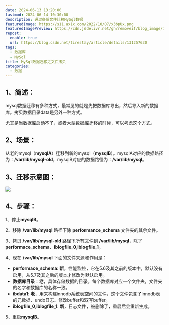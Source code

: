 ```yaml
---
date: 2024-06-13 13:20:00
lastmod: 2024-06-14 10:30:00
description: 通过备份文件迁移MySql数据
featuredImage: https://s11.ax1x.com/2022/10/07/x3bpUx.png
featuredImagePreview: https://cdn.jsdelivr.net/gh/removeif/blog_image/img/2019/20190808215355.png
repost:
  enable: true
  url: https://blog.csdn.net/tirestay/article/details/131257630
tags:
  - 数据库
  - MySql
title: MySql数据迁移之文件拷贝
categories:
  - 数据
---
```

## 1、简述：

mysql数据迁移有多种方式，最常见的就是先把数据库导出，然后导入新的数据库。拷贝数据目录data是另外一种方式。

尤其是当数据库启动不了，或者大型数据库迁移的时候，可以考虑这个方式。

<!--more-->

## 2、场景：

从老的mysql（**mysqlA**）迁移到新的mysql（**mysqlB**）。mysqlA对应的数据路径为：**/var/lib/mysql-old**，mysqlB对应的数据路径为：**/var/lib/mysql**。

## 3、迁移示意图：

![](https://s11.ax1x.com/2024/03/01/pF0E0N6.png)

## 4、步骤：

1、停止**mysqlB**。

2、移除 **/var/lib/mysql** 路径下除 **performance\_schema** 文件夹的其余文件。

3、拷贝 **/var/lib/mysql-old** 路径下所有文件到 **/var/lib/mysql**，除了 **performace\_schema**、**iblogfile\_0**,**iblogfile\_1**。

4、现在 **/var/lib/mysql** 下面的文件来源和作用是：

* **performace\_schema**: **新**，性能监控，它在5.6及其之前的版本中，默认没有启用，从5.7及其之后的版本才修改为默认启用。
* **数据库目录**：**老**，具体存储数据的目录，每个数据库对应一个文件夹，文件夹的名字和数据库的名称一致。
* **ibdata1**: **老**，用来构建innodb系统表空间的文件，这个文件包含了innodb表的元数据、undo日志、修改buffer和双写buffer。
* **iblogfile\_0**,**iblogfile\_1**: **新**，日志文件，被删除了，重启后会重新生成。

5、重启**mysqlB**。
